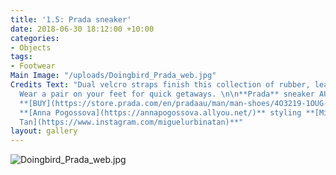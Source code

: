 ```yaml
---
title: '1.5: Prada sneaker'
date: 2018-06-30 18:12:00 +10:00
categories:
- Objects
tags:
- Footwear
Main Image: "/uploads/Doingbird_Prada_web.jpg"
Credits Text: "Dual velcro straps finish this collection of rubber, leather and mesh.
  Wear a pair on your feet for quick getaways. \n\n**Prada** sneaker AUD $1040 (pair)
  **[BUY](https://store.prada.com/en/pradaau/man/man-shoes/4O3219-1OUG-F0002)**\n\nphotography
  **[Anna Pogossova](https://annapogossova.allyou.net/)** styling **[Miguel Urbina
  Tan](https://www.instagram.com/miguelurbinatan)**"
layout: gallery
---
```


![Doingbird_Prada_web.jpg](/uploads/Doingbird_Prada_web.jpg)